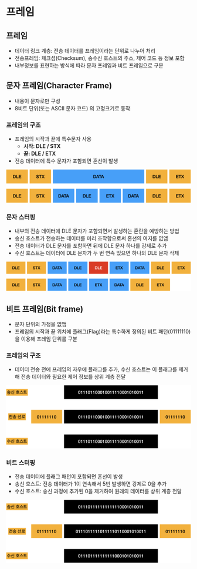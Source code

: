 # 프레임

## 프레임

- 데이터 링크 계층: 전송 데이터를 프레임이라는 단위로 나누어 처리
- 전송프레임: 체크섬(Checksum), 송수신 호스트의 주소, 제어 코드 등 정보 포함
- 내부정보를 표현하는 방식에 따라 문자 프레임과 비트 프레임으로 구분

## 문자 프레임(Character Frame)

- 내용이 문자로만 구성
- 8비트 단위(또는 ASCII 문자 코드) 의 고정크기로 동작

### 프레임의 구조

- 프레임의 시작과 끝에 특수문자 사용
  - **시작: DLE / STX**
  - **끝: DLE / ETX**
- 전송 데이터에 특수 문자가 포함되면 혼선이 발생

![](./images/FrameStruct.png)

### 문자 스터핑

- 내부의 전송 데이터에 DLE 문자가 포함되면서 발생하는 혼란을 예방하는 방법
- 송신 호스트가 전송하는 데이터를 미리 조작함으로써 혼선의 여지를 없앰
- 전송 데이터가 DLE 문자를 포함하면 뒤에 DLE 문자 하나를 강제로 추가
- 수신 호스트는 데이터에 DLE 문자가 두 번 연속 있으면 하나의 DLE 문자 삭제

![](./images/Stuffing.png)

## 비트 프레임(Bit frame)

- 문자 단위의 가정을 없앰
- 프레임의 시작과 끝 위치에 플래그(Flag)라는 특수하게 정의된 비트 패턴(01111110)을 이용해 프레임 단위를 구분

### 프레임의 구조

- 데이터 전송 전에 프레임의 자우에 플래그를 추가, 수신 호스트는 이 플래그를 제거해 전송 데이터와 필요한 제어 정보를 상위 계층 전달

![](./images/BitFrame.png)

### 비트 스터핑

- 전송 데이터에 플래그 패턴이 포함되면 혼선이 발생
- 송신 호스트: 전송 데이터가 1이 연속해서 5번 발생하면 강제로 0을 추가
- 수신 호스트: 송신 과정에 추가된 0을 제거하여 원래의 데이터를 상위 계층 전달

![](./images/BitStuffing.png)


